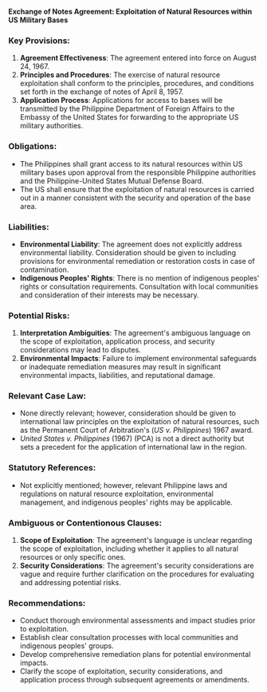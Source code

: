 **Exchange of Notes Agreement: Exploitation of Natural Resources within US Military Bases**

### Key Provisions:

1. **Agreement Effectiveness**: The agreement entered into force on August 24, 1967.
2. **Principles and Procedures**: The exercise of natural resource exploitation shall conform to the principles, procedures, and conditions set forth in the exchange of notes of April 8, 1957.
3. **Application Process**: Applications for access to bases will be transmitted by the Philippine Department of Foreign Affairs to the Embassy of the United States for forwarding to the appropriate US military authorities.

### Obligations:

* The Philippines shall grant access to its natural resources within US military bases upon approval from the responsible Philippine authorities and the Philippine-United States Mutual Defense Board.
* The US shall ensure that the exploitation of natural resources is carried out in a manner consistent with the security and operation of the base area.

### Liabilities:

* **Environmental Liability**: The agreement does not explicitly address environmental liability. Consideration should be given to including provisions for environmental remediation or restoration costs in case of contamination.
* **Indigenous Peoples' Rights**: There is no mention of indigenous peoples' rights or consultation requirements. Consultation with local communities and consideration of their interests may be necessary.

### Potential Risks:

1. **Interpretation Ambiguities**: The agreement's ambiguous language on the scope of exploitation, application process, and security considerations may lead to disputes.
2. **Environmental Impacts**: Failure to implement environmental safeguards or inadequate remediation measures may result in significant environmental impacts, liabilities, and reputational damage.

### Relevant Case Law:

* None directly relevant; however, consideration should be given to international law principles on the exploitation of natural resources, such as the Permanent Court of Arbitration's (_US v. Philippines_) 1967 award.
* _United States v. Philippines_ (1967) (PCA) is not a direct authority but sets a precedent for the application of international law in the region.

### Statutory References:

* Not explicitly mentioned; however, relevant Philippine laws and regulations on natural resource exploitation, environmental management, and indigenous peoples' rights may be applicable.

### Ambiguous or Contentionous Clauses:

1. **Scope of Exploitation**: The agreement's language is unclear regarding the scope of exploitation, including whether it applies to all natural resources or only specific ones.
2. **Security Considerations**: The agreement's security considerations are vague and require further clarification on the procedures for evaluating and addressing potential risks.

### Recommendations:

* Conduct thorough environmental assessments and impact studies prior to exploitation.
* Establish clear consultation processes with local communities and indigenous peoples' groups.
* Develop comprehensive remediation plans for potential environmental impacts.
* Clarify the scope of exploitation, security considerations, and application process through subsequent agreements or amendments.